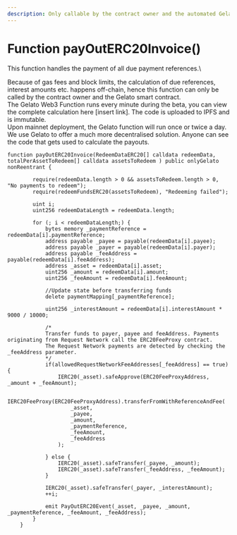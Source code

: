 ```yaml
---
description: Only callable by the contract owner and the automated Gelato smart contract
---
```


# Function payOutERC20Invoice()

This function handles the payment of all due payment references.\


Because of gas fees and block limits, the calculation of due references, interest amounts etc. happens off-chain, hence this function can only be called by the contract owner and the Gelato smart contract.\
The Gelato Web3 Function runs every minute during the beta, you can view the complete calculation here \[insert link]. The code is uploaded to IPFS and is immutable.\
Upon mainnet deployment, the Gelato function will run once or twice a day.\
We use Gelato to offer a much more decentralised solution. Anyone can see the code that gets used to calculate the payouts.

```solidity
function payOutERC20Invoice(RedeemDataERC20[] calldata redeemData, totalPerAssetToRedeem[] calldata assetsToRedeem ) public onlyGelato nonReentrant {  

        require(redeemData.length > 0 && assetsToRedeem.length > 0, "No payments to redeem");        
        require(redeemFundsERC20(assetsToRedeem), "Redeeming failed");

        uint i;
        uint256 redeemDataLength = redeemData.length;

        for (; i < redeemDataLength;) {
            bytes memory _paymentReference = redeemData[i].paymentReference;
            address payable _payee = payable(redeemData[i].payee);
            address payable _payer = payable(redeemData[i].payer);
            address payable _feeAddress = payable(redeemData[i].feeAddress);
            address _asset = redeemData[i].asset;            
            uint256 _amount = redeemData[i].amount;
            uint256 _feeAmount = redeemData[i].feeAmount;
            
            //Update state before transferring funds
            delete paymentMapping[_paymentReference];
            
            uint256 _interestAmount = redeemData[i].interestAmount * 9000 / 10000;      
            
            /*
            Transfer funds to payer, payee and feeAddress. Payments originating from Request Network call the ERC20FeeProxy contract.
            The Request Network payments are detected by checking the _feeAddress parameter.
            */
            if(allowedRequestNetworkFeeAddresses[_feeAddress] == true) {
                IERC20(_asset).safeApprove(ERC20FeeProxyAddress, _amount + _feeAmount);

                IERC20FeeProxy(ERC20FeeProxyAddress).transferFromWithReferenceAndFee(
                    _asset,
                    _payee,
                    _amount,
                    _paymentReference,
                    _feeAmount,
                    _feeAddress
                );
            
            } else {
                IERC20(_asset).safeTransfer(_payee, _amount);
                IERC20(_asset).safeTransfer(_feeAddress, _feeAmount); 
            }
            
            IERC20(_asset).safeTransfer(_payer, _interestAmount);
            ++i;     

            emit PayOutERC20Event(_asset, _payee, _amount, _paymentReference, _feeAmount, _feeAddress);           
        }        
    }
```
